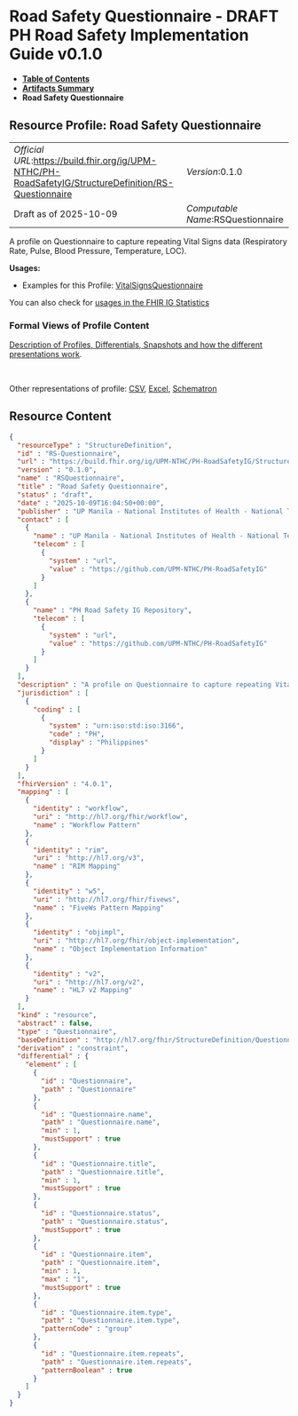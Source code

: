 # Road Safety Questionnaire - DRAFT PH Road Safety Implementation Guide v0.1.0

* [**Table of Contents**](toc.md)
* [**Artifacts Summary**](artifacts.md)
* **Road Safety Questionnaire**

## Resource Profile: Road Safety Questionnaire 

| | |
| :--- | :--- |
| *Official URL*:https://build.fhir.org/ig/UPM-NTHC/PH-RoadSafetyIG/StructureDefinition/RS-Questionnaire | *Version*:0.1.0 |
| Draft as of 2025-10-09 | *Computable Name*:RSQuestionnaire |

 
A profile on Questionnaire to capture repeating Vital Signs data (Respiratory Rate, Pulse, Blood Pressure, Temperature, LOC). 

**Usages:**

* Examples for this Profile: [VitalSignsQuestionnaire](Questionnaire-VitalSignsQuestionnaire.md)

You can also check for [usages in the FHIR IG Statistics](https://packages2.fhir.org/xig/example.fhir.ph.roadsafety|current/StructureDefinition/RS-Questionnaire)

### Formal Views of Profile Content

 [Description of Profiles, Differentials, Snapshots and how the different presentations work](http://build.fhir.org/ig/FHIR/ig-guidance/readingIgs.html#structure-definitions). 

 

Other representations of profile: [CSV](StructureDefinition-RS-Questionnaire.csv), [Excel](StructureDefinition-RS-Questionnaire.xlsx), [Schematron](StructureDefinition-RS-Questionnaire.sch) 



## Resource Content

```json
{
  "resourceType" : "StructureDefinition",
  "id" : "RS-Questionnaire",
  "url" : "https://build.fhir.org/ig/UPM-NTHC/PH-RoadSafetyIG/StructureDefinition/RS-Questionnaire",
  "version" : "0.1.0",
  "name" : "RSQuestionnaire",
  "title" : "Road Safety Questionnaire",
  "status" : "draft",
  "date" : "2025-10-09T16:04:50+00:00",
  "publisher" : "UP Manila - National Institutes of Health - National Telehealth Center",
  "contact" : [
    {
      "name" : "UP Manila - National Institutes of Health - National Telehealth Center",
      "telecom" : [
        {
          "system" : "url",
          "value" : "https://github.com/UPM-NTHC/PH-RoadSafetyIG"
        }
      ]
    },
    {
      "name" : "PH Road Safety IG Repository",
      "telecom" : [
        {
          "system" : "url",
          "value" : "https://github.com/UPM-NTHC/PH-RoadSafetyIG"
        }
      ]
    }
  ],
  "description" : "A profile on Questionnaire to capture repeating Vital Signs data (Respiratory Rate, Pulse, Blood Pressure, Temperature, LOC).",
  "jurisdiction" : [
    {
      "coding" : [
        {
          "system" : "urn:iso:std:iso:3166",
          "code" : "PH",
          "display" : "Philippines"
        }
      ]
    }
  ],
  "fhirVersion" : "4.0.1",
  "mapping" : [
    {
      "identity" : "workflow",
      "uri" : "http://hl7.org/fhir/workflow",
      "name" : "Workflow Pattern"
    },
    {
      "identity" : "rim",
      "uri" : "http://hl7.org/v3",
      "name" : "RIM Mapping"
    },
    {
      "identity" : "w5",
      "uri" : "http://hl7.org/fhir/fivews",
      "name" : "FiveWs Pattern Mapping"
    },
    {
      "identity" : "objimpl",
      "uri" : "http://hl7.org/fhir/object-implementation",
      "name" : "Object Implementation Information"
    },
    {
      "identity" : "v2",
      "uri" : "http://hl7.org/v2",
      "name" : "HL7 v2 Mapping"
    }
  ],
  "kind" : "resource",
  "abstract" : false,
  "type" : "Questionnaire",
  "baseDefinition" : "http://hl7.org/fhir/StructureDefinition/Questionnaire",
  "derivation" : "constraint",
  "differential" : {
    "element" : [
      {
        "id" : "Questionnaire",
        "path" : "Questionnaire"
      },
      {
        "id" : "Questionnaire.name",
        "path" : "Questionnaire.name",
        "min" : 1,
        "mustSupport" : true
      },
      {
        "id" : "Questionnaire.title",
        "path" : "Questionnaire.title",
        "min" : 1,
        "mustSupport" : true
      },
      {
        "id" : "Questionnaire.status",
        "path" : "Questionnaire.status",
        "mustSupport" : true
      },
      {
        "id" : "Questionnaire.item",
        "path" : "Questionnaire.item",
        "min" : 1,
        "max" : "1",
        "mustSupport" : true
      },
      {
        "id" : "Questionnaire.item.type",
        "path" : "Questionnaire.item.type",
        "patternCode" : "group"
      },
      {
        "id" : "Questionnaire.item.repeats",
        "path" : "Questionnaire.item.repeats",
        "patternBoolean" : true
      }
    ]
  }
}

```
